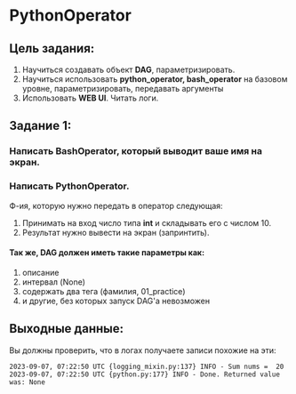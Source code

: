 # PythonOperator

## Цель задания: 
1. Научиться создавать объект **DAG**, параметризировать.
2. Научиться использовать **python_operator, bash_operator** на базовом уровне, параметризировать, передавать аргументы
3. Использовать **WEB UI**. Читать логи.

## Задание 1: 

### Написать **BashOperator**, который выводит ваше имя на экран.

### Написать **PythonOperator**. 
Ф-ия, которую нужно передать в оператор следующая: 

1. Принимать на вход число типа **int** и складывать его с числом 10.
2. Результат нужно вывести на экран (запринтить).

#### Так же, DAG должен иметь такие параметры как: 
1. описание
2. интервал (None) 
3. содержать два тега (фамилия, 01_practice) 
4. и другие, без которых запуск DAG'а невозможен

## Выходные данные: 

Вы должны проверить, что в логах получаете записи похожие на эти:

```
2023-09-07, 07:22:50 UTC {logging_mixin.py:137} INFO - Sum nums =  20
2023-09-07, 07:22:50 UTC {python.py:177} INFO - Done. Returned value was: None
```